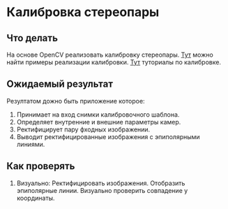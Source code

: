 # Калибровка стереопары

## Что делать
На основе OpenCV реализовать калибровку стереопары. 
[Тут](https://github.com/opencv/opencv/tree/master/samples) можно найти примеры реализации калибровки.
[Тут](https://docs.opencv.org/master/d9/db7/tutorial_py_table_of_contents_calib3d.html) туториалы по калибровке.

## Ожидаемый результат
Резултатом дожно быть приложение которое:
 1. Принимает на вход снимки калибровочного шаблона.
 2. Определяет внутренние и внешние параметры камер.
 3. Ректифицирует пару фходных изображении.
 4. Выводит ректифицированные изображения с эпиполярными линиями.

## Как проверять
 1. Визуально: Ректифицировать изображения. Отобразить эпиполярные линии. Визуально проверить совпадение y координаты.
